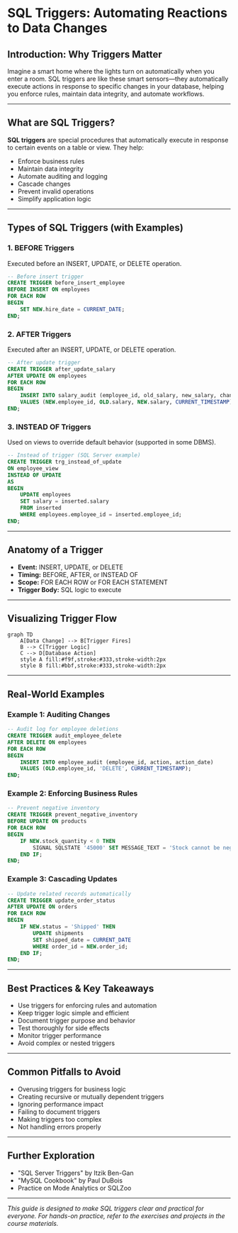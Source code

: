 # SQL Triggers: Automating Reactions to Data Changes

## Introduction: Why Triggers Matter
Imagine a smart home where the lights turn on automatically when you enter a room. SQL triggers are like these smart sensors—they automatically execute actions in response to specific changes in your database, helping you enforce rules, maintain data integrity, and automate workflows.

---

## What are SQL Triggers?
**SQL triggers** are special procedures that automatically execute in response to certain events on a table or view. They help:
- Enforce business rules
- Maintain data integrity
- Automate auditing and logging
- Cascade changes
- Prevent invalid operations
- Simplify application logic

---

## Types of SQL Triggers (with Examples)

### 1. BEFORE Triggers
Executed before an INSERT, UPDATE, or DELETE operation.
```sql
-- Before insert trigger
CREATE TRIGGER before_insert_employee
BEFORE INSERT ON employees
FOR EACH ROW
BEGIN
    SET NEW.hire_date = CURRENT_DATE;
END;
```

### 2. AFTER Triggers
Executed after an INSERT, UPDATE, or DELETE operation.
```sql
-- After update trigger
CREATE TRIGGER after_update_salary
AFTER UPDATE ON employees
FOR EACH ROW
BEGIN
    INSERT INTO salary_audit (employee_id, old_salary, new_salary, change_date)
    VALUES (NEW.employee_id, OLD.salary, NEW.salary, CURRENT_TIMESTAMP);
END;
```

### 3. INSTEAD OF Triggers
Used on views to override default behavior (supported in some DBMS).
```sql
-- Instead of trigger (SQL Server example)
CREATE TRIGGER trg_instead_of_update
ON employee_view
INSTEAD OF UPDATE
AS
BEGIN
    UPDATE employees
    SET salary = inserted.salary
    FROM inserted
    WHERE employees.employee_id = inserted.employee_id;
END;
```

---

## Anatomy of a Trigger
- **Event:** INSERT, UPDATE, or DELETE
- **Timing:** BEFORE, AFTER, or INSTEAD OF
- **Scope:** FOR EACH ROW or FOR EACH STATEMENT
- **Trigger Body:** SQL logic to execute

---

## Visualizing Trigger Flow
```mermaid
graph TD
    A[Data Change] --> B[Trigger Fires]
    B --> C[Trigger Logic]
    C --> D[Database Action]
    style A fill:#f9f,stroke:#333,stroke-width:2px
    style B fill:#bbf,stroke:#333,stroke-width:2px
```

---

## Real-World Examples

### Example 1: Auditing Changes
```sql
-- Audit log for employee deletions
CREATE TRIGGER audit_employee_delete
AFTER DELETE ON employees
FOR EACH ROW
BEGIN
    INSERT INTO employee_audit (employee_id, action, action_date)
    VALUES (OLD.employee_id, 'DELETE', CURRENT_TIMESTAMP);
END;
```

### Example 2: Enforcing Business Rules
```sql
-- Prevent negative inventory
CREATE TRIGGER prevent_negative_inventory
BEFORE UPDATE ON products
FOR EACH ROW
BEGIN
    IF NEW.stock_quantity < 0 THEN
        SIGNAL SQLSTATE '45000' SET MESSAGE_TEXT = 'Stock cannot be negative';
    END IF;
END;
```

### Example 3: Cascading Updates
```sql
-- Update related records automatically
CREATE TRIGGER update_order_status
AFTER UPDATE ON orders
FOR EACH ROW
BEGIN
    IF NEW.status = 'Shipped' THEN
        UPDATE shipments
        SET shipped_date = CURRENT_DATE
        WHERE order_id = NEW.order_id;
    END IF;
END;
```

---

## Best Practices & Key Takeaways
- Use triggers for enforcing rules and automation
- Keep trigger logic simple and efficient
- Document trigger purpose and behavior
- Test thoroughly for side effects
- Monitor trigger performance
- Avoid complex or nested triggers

---

## Common Pitfalls to Avoid
- Overusing triggers for business logic
- Creating recursive or mutually dependent triggers
- Ignoring performance impact
- Failing to document triggers
- Making triggers too complex
- Not handling errors properly

---

## Further Exploration
- "SQL Server Triggers" by Itzik Ben-Gan
- "MySQL Cookbook" by Paul DuBois
- Practice on Mode Analytics or SQLZoo

---
*This guide is designed to make SQL triggers clear and practical for everyone. For hands-on practice, refer to the exercises and projects in the course materials.* 